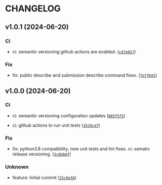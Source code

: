 # CHANGELOG

## v1.0.1 (2024-06-20)

### Ci

* ci: semantic versioning github actions are enabled. ([`cd7e027`](https://github.com/EBI-Metabolights/metabolights-utils/commit/cd7e0272c743db5c55f5a7ca7e972525a2f2848a))

### Fix

* fix: public describe and submission describe command fixes. ([`7effb91`](https://github.com/EBI-Metabolights/metabolights-utils/commit/7effb910417575d83d39c30eacd0edc170db7873))

## v1.0.0 (2024-06-20)

### Ci

* ci: semantic versioning configuration updates ([`085f5f5`](https://github.com/EBI-Metabolights/metabolights-utils/commit/085f5f5778900ccd6e89d66882bd02cca14d8be6))

* ci: github actions to run unit tests ([`3529cd7`](https://github.com/EBI-Metabolights/metabolights-utils/commit/3529cd710eec408e5b266e3e638b91ce5bab84e3))

### Fix

* fix: python3.8 compatibility, new unit tests and lint fixes. ci: sematic release versioning. ([`3c6bb6f`](https://github.com/EBI-Metabolights/metabolights-utils/commit/3c6bb6f23698551fcb19527ce4d5578c85414f7e))

### Unknown

* feature: Initial commit ([`25c8e5b`](https://github.com/EBI-Metabolights/metabolights-utils/commit/25c8e5b98a3291b137fdbb88113c30263e84ab6c))
